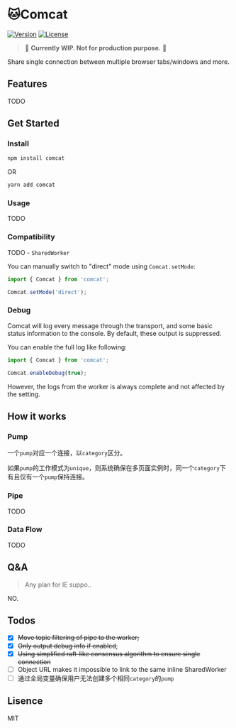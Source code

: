 # :cat:Comcat

[![Version][version-badge]][npm]
[![License][license-badge]][license]

<!-- ![Downloads][download-badge] -->

> :construction: **Currently WIP. Not for production purpose.** :construction:

Share single connection between multiple browser tabs/windows and more.

## Features

TODO

## Get Started

### Install

```bash
npm install comcat
```

OR

```bash
yarn add comcat
```

### Usage

TODO

### Compatibility

TODO - `SharedWorker`

You can manually switch to "direct" mode using `Comcat.setMode`:

```javascript
import { Comcat } from 'comcat';

Comcat.setMode('direct');
```

### Debug

Comcat will log every message through the transport, and some basic status information to the console. By default, these output is suppressed.

You can enable the full log like following:

```javascript
import { Comcat } from 'comcat';

Comcat.enableDebug(true);
```

However, the logs from the worker is always complete and not affected by the setting.

## How it works

### Pump

一个`pump`对应一个连接，以`category`区分。

如果`pump`的工作模式为`unique`，则系统确保在多页面实例时，同一个`category`下有且仅有一个`pump`保持连接。

### Pipe

TODO

### Data Flow

TODO

## Q&A

> Any plan for IE suppo..

NO.

## Todos

- [x] ~~Move topic filtering of pipe to the worker;~~
- [x] ~~Only output debug info if enabled~~;
- [x] ~~Using simplified raft-like consensus algorithm to ensure single connection~~
- [ ] Object URL makes it impossible to link to the same inline SharedWorker
- [ ] 通过全局变量确保用户无法创建多个相同`category`的`pump`

## Lisence

MIT

[version-badge]: https://img.shields.io/npm/v/comcat.svg
[npm]: https://www.npmjs.com/package/comcat
[download-badge]: https://img.shields.io/npm/dt/comcat.svg
[license]: LICENSE
[license-badge]: https://img.shields.io/npm/l/comcat.svg
